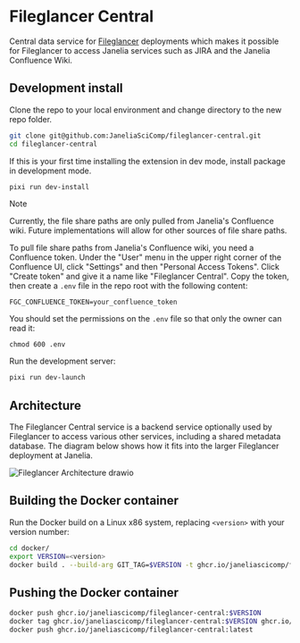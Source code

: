 # Fileglancer Central

Central data service for [Fileglancer](https://github.com/JaneliaSciComp/fileglancer) deployments which makes it possible for Fileglancer to access Janelia services such as JIRA and the Janelia Confluence Wiki. 

## Development install

Clone the repo to your local environment and change directory to the new repo folder.

```bash
git clone git@github.com:JaneliaSciComp/fileglancer-central.git
cd fileglancer-central
```

If this is your first time installing the extension in dev mode, install package in development mode.

```bash
pixi run dev-install
```

> [!NOTE]
> Currently, the file share paths are only pulled from Janelia's Confluence wiki. Future implementations will allow for other sources of file share paths.

To pull file share paths from Janelia's Confluence wiki, you need a Confluence token. Under the "User" menu in the upper right corner of the Confluence UI, click "Settings" and then "Personal Access Tokens". Click "Create token" and give it a name like "Fileglancer Central". Copy the token, then create a `.env` file in the repo root with the following content:

```
FGC_CONFLUENCE_TOKEN=your_confluence_token
```

You should set the permissions on the `.env` file so that only the owner can read it:
```
chmod 600 .env
```

Run the development server:

```bash
pixi run dev-launch
```

## Architecture

The Fileglancer Central service is a backend service optionally used by Fileglancer to access various other services, including a shared metadata database. The diagram below shows how it fits into the larger Fileglancer deployment at Janelia. 

![Fileglancer Architecture drawio](https://github.com/user-attachments/assets/216353d2-082d-4292-a2eb-b72004087110)


## Building the Docker container

Run the Docker build on a Linux x86 system, replacing `<version>` with your version number:

```bash
cd docker/
export VERSION=<version>
docker build . --build-arg GIT_TAG=$VERSION -t ghcr.io/janeliascicomp/fileglancer-central:$VERSION
```

## Pushing the Docker container

```bash
docker push ghcr.io/janeliascicomp/fileglancer-central:$VERSION
docker tag ghcr.io/janeliascicomp/fileglancer-central:$VERSION ghcr.io/janeliascicomp/fileglancer-central:latest
docker push ghcr.io/janeliascicomp/fileglancer-central:latest
```


